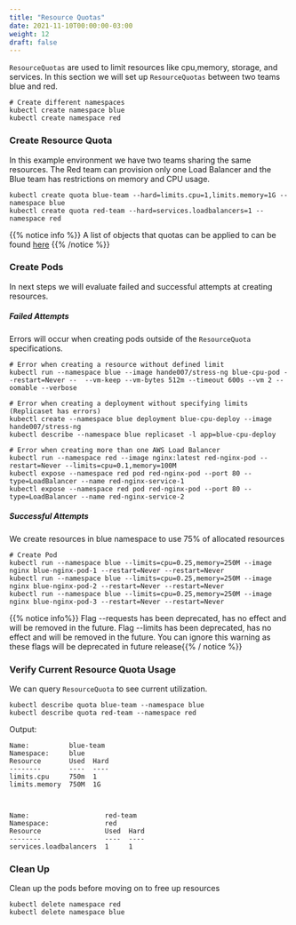 ```yaml
---
title: "Resource Quotas"
date: 2021-11-10T00:00:00-03:00
weight: 12
draft: false
---
```


`ResourceQuotas` are used to limit resources like cpu,memory, storage, and services. In this section we will set up `ResourceQuotas` between two teams blue and red.


```
# Create different namespaces
kubectl create namespace blue
kubectl create namespace red
```
### Create Resource Quota
In this example environment we have two teams sharing the same resources. The Red team can provision only one Load Balancer and the Blue team has restrictions on memory and CPU usage. 

```
kubectl create quota blue-team --hard=limits.cpu=1,limits.memory=1G --namespace blue
kubectl create quota red-team --hard=services.loadbalancers=1 --namespace red
```

{{% notice info %}}
A list of objects that quotas can be applied to can be found [here](https://kubernetes.io/docs/concepts/policy/resource-quotas/) 
{{% /notice %}}

### Create Pods 

In next steps we will evaluate failed and successful attempts at creating resources.

##### Failed Attempts
Errors will occur when creating pods outside of the `ResourceQuota` specifications.
```
# Error when creating a resource without defined limit
kubectl run --namespace blue --image hande007/stress-ng blue-cpu-pod --restart=Never --  --vm-keep --vm-bytes 512m --timeout 600s --vm 2 --oomable --verbose

# Error when creating a deployment without specifying limits (Replicaset has errors)
kubectl create --namespace blue deployment blue-cpu-deploy --image hande007/stress-ng
kubectl describe --namespace blue replicaset -l app=blue-cpu-deploy  

# Error when creating more than one AWS Load Balancer
kubectl run --namespace red --image nginx:latest red-nginx-pod --restart=Never --limits=cpu=0.1,memory=100M
kubectl expose --namespace red pod red-nginx-pod --port 80 --type=LoadBalancer --name red-nginx-service-1
kubectl expose --namespace red pod red-nginx-pod --port 80 --type=LoadBalancer --name red-nginx-service-2
```
##### Successful Attempts
We create resources in blue namespace to use 75% of allocated resources
```
# Create Pod
kubectl run --namespace blue --limits=cpu=0.25,memory=250M --image nginx blue-nginx-pod-1 --restart=Never --restart=Never
kubectl run --namespace blue --limits=cpu=0.25,memory=250M --image nginx blue-nginx-pod-2 --restart=Never --restart=Never
kubectl run --namespace blue --limits=cpu=0.25,memory=250M --image nginx blue-nginx-pod-3 --restart=Never --restart=Never
```

{{% notice info%}} Flag --requests has been deprecated, has no effect and will be removed in the future.
Flag --limits has been deprecated, has no effect and will be removed in the future.
You can ignore this warning as these flags will be deprecated in future release{{% / notice %}}

### Verify Current Resource Quota Usage
We can query `ResourceQuota` to see current utilization. 
```
kubectl describe quota blue-team --namespace blue
kubectl describe quota red-team --namespace red
```

Output:

```
Name:          blue-team
Namespace:     blue
Resource       Used  Hard
--------       ----  ----
limits.cpu     750m  1
limits.memory  750M  1G



Name:                   red-team
Namespace:              red
Resource                Used  Hard
--------                ----  ----
services.loadbalancers  1     1
```

### Clean Up 
Clean up the pods before moving on to free up resources
```
kubectl delete namespace red
kubectl delete namespace blue
```
